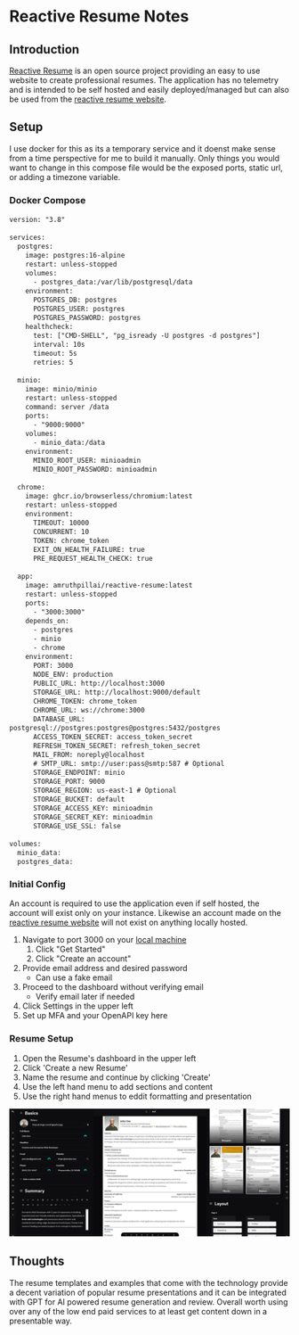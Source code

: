 # Reactive Resume Notes

## Introduction

[Reactive Resume](https://github.com/AmruthPillai/Reactive-Resume) is an open source project providing an easy to use website to create professional resumes. The application has no telemetry and is intended to be self hosted and easily deployed/managed but can also be used from the [reactive resume website](https://rxresu.me/).  

## Setup

I use docker for this as its a temporary service and it doenst make sense from a time perspective for me to build it manually. Only things you would want to change in this compose file would be the exposed ports, static url, or adding a timezone variable.  

### Docker Compose

```
version: "3.8"

services:
  postgres:
    image: postgres:16-alpine
    restart: unless-stopped
    volumes:
      - postgres_data:/var/lib/postgresql/data
    environment:
      POSTGRES_DB: postgres
      POSTGRES_USER: postgres
      POSTGRES_PASSWORD: postgres
    healthcheck:
      test: ["CMD-SHELL", "pg_isready -U postgres -d postgres"]
      interval: 10s
      timeout: 5s
      retries: 5

  minio:
    image: minio/minio
    restart: unless-stopped
    command: server /data
    ports:
      - "9000:9000"
    volumes:
      - minio_data:/data
    environment:
      MINIO_ROOT_USER: minioadmin
      MINIO_ROOT_PASSWORD: minioadmin

  chrome:
    image: ghcr.io/browserless/chromium:latest
    restart: unless-stopped
    environment:
      TIMEOUT: 10000
      CONCURRENT: 10
      TOKEN: chrome_token
      EXIT_ON_HEALTH_FAILURE: true
      PRE_REQUEST_HEALTH_CHECK: true

  app:
    image: amruthpillai/reactive-resume:latest
    restart: unless-stopped
    ports:
      - "3000:3000"
    depends_on:
      - postgres
      - minio
      - chrome
    environment:
      PORT: 3000
      NODE_ENV: production
      PUBLIC_URL: http://localhost:3000
      STORAGE_URL: http://localhost:9000/default
      CHROME_TOKEN: chrome_token
      CHROME_URL: ws://chrome:3000
      DATABASE_URL: postgresql://postgres:postgres@postgres:5432/postgres
      ACCESS_TOKEN_SECRET: access_token_secret
      REFRESH_TOKEN_SECRET: refresh_token_secret
      MAIL_FROM: noreply@localhost
      # SMTP_URL: smtp://user:pass@smtp:587 # Optional
      STORAGE_ENDPOINT: minio
      STORAGE_PORT: 9000
      STORAGE_REGION: us-east-1 # Optional
      STORAGE_BUCKET: default
      STORAGE_ACCESS_KEY: minioadmin
      STORAGE_SECRET_KEY: minioadmin
      STORAGE_USE_SSL: false

volumes:
  minio_data:
  postgres_data:
```

### Initial Config

An account is required to use the application even if self hosted, the account will exist only on your instance. Likewise an account made on the [reactive resume website](https://rxresu.me/) will not exist on anything locally hosted.  

1. Navigate to port 3000 on your [local machine](http://localhost:3000/auth/register)
   1. Click "Get Started"
   2. Click "Create an account"
2. Provide email address and desired password
   - Can use a fake email
3. Proceed to the dashboard without verifying email
   - Verify email later if needed
4. Click Settings in the upper left
5. Set up MFA and your OpenAPI key here

### Resume Setup

1. Open the Resume's dashboard in the upper left
2. Click 'Create a new Resume'
3. Name the resume and continue by clicking 'Create'
4. Use the left hand menu to add sections and content
5. Use the right hand menus to eddit formatting and presentation

![Resume Editor](https://github.com/engineeringpenguins/minor-projects/blob/main/images/resume/resume_edit.png)  

## Thoughts

The resume templates and examples that come with the technology provide a decent variation of popular resume presentations and it can be integrated with GPT for AI powered resume generation and review. Overall worth using over any of the low end paid services to at least get content down in a presentable way.   